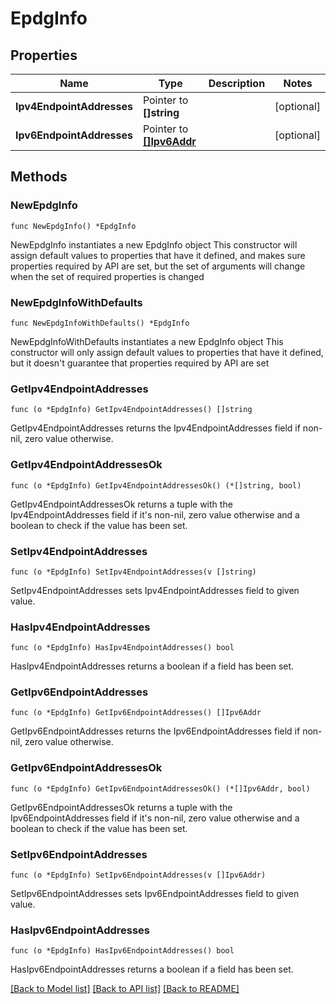 # EpdgInfo

## Properties

Name | Type | Description | Notes
------------ | ------------- | ------------- | -------------
**Ipv4EndpointAddresses** | Pointer to **[]string** |  | [optional] 
**Ipv6EndpointAddresses** | Pointer to [**[]Ipv6Addr**](Ipv6Addr.md) |  | [optional] 

## Methods

### NewEpdgInfo

`func NewEpdgInfo() *EpdgInfo`

NewEpdgInfo instantiates a new EpdgInfo object
This constructor will assign default values to properties that have it defined,
and makes sure properties required by API are set, but the set of arguments
will change when the set of required properties is changed

### NewEpdgInfoWithDefaults

`func NewEpdgInfoWithDefaults() *EpdgInfo`

NewEpdgInfoWithDefaults instantiates a new EpdgInfo object
This constructor will only assign default values to properties that have it defined,
but it doesn't guarantee that properties required by API are set

### GetIpv4EndpointAddresses

`func (o *EpdgInfo) GetIpv4EndpointAddresses() []string`

GetIpv4EndpointAddresses returns the Ipv4EndpointAddresses field if non-nil, zero value otherwise.

### GetIpv4EndpointAddressesOk

`func (o *EpdgInfo) GetIpv4EndpointAddressesOk() (*[]string, bool)`

GetIpv4EndpointAddressesOk returns a tuple with the Ipv4EndpointAddresses field if it's non-nil, zero value otherwise
and a boolean to check if the value has been set.

### SetIpv4EndpointAddresses

`func (o *EpdgInfo) SetIpv4EndpointAddresses(v []string)`

SetIpv4EndpointAddresses sets Ipv4EndpointAddresses field to given value.

### HasIpv4EndpointAddresses

`func (o *EpdgInfo) HasIpv4EndpointAddresses() bool`

HasIpv4EndpointAddresses returns a boolean if a field has been set.

### GetIpv6EndpointAddresses

`func (o *EpdgInfo) GetIpv6EndpointAddresses() []Ipv6Addr`

GetIpv6EndpointAddresses returns the Ipv6EndpointAddresses field if non-nil, zero value otherwise.

### GetIpv6EndpointAddressesOk

`func (o *EpdgInfo) GetIpv6EndpointAddressesOk() (*[]Ipv6Addr, bool)`

GetIpv6EndpointAddressesOk returns a tuple with the Ipv6EndpointAddresses field if it's non-nil, zero value otherwise
and a boolean to check if the value has been set.

### SetIpv6EndpointAddresses

`func (o *EpdgInfo) SetIpv6EndpointAddresses(v []Ipv6Addr)`

SetIpv6EndpointAddresses sets Ipv6EndpointAddresses field to given value.

### HasIpv6EndpointAddresses

`func (o *EpdgInfo) HasIpv6EndpointAddresses() bool`

HasIpv6EndpointAddresses returns a boolean if a field has been set.


[[Back to Model list]](../README.md#documentation-for-models) [[Back to API list]](../README.md#documentation-for-api-endpoints) [[Back to README]](../README.md)


